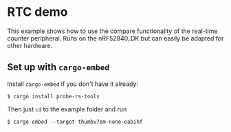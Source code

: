 # RTC demo

This example shows how to use the compare functionality of the real-time counter peripheral.
Runs on the nRF52840_DK but can easily be adapted for other hardware.

## Set up with `cargo-embed`

Install `cargo-embed` if you don't have it already:

```console
$ cargo install probe-rs-tools
```

Then just `cd` to the example folder and run

```console
$ cargo embed --target thumbv7em-none-eabihf
```
